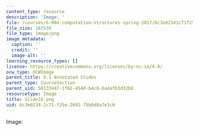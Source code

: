 ```yaml
---
content_type: resource
description: 'Image: '
file: /courses/6-004-computation-structures-spring-2017/6c3e02341c71f25e260275b0d8a7e3c0_Slide16.png
file_size: 167539
file_type: image/png
image_metadata:
  caption: ''
  credit: ''
  image-alt: ''
learning_resource_types: []
license: https://creativecommons.org/licenses/by-nc-sa/4.0/
ocw_type: OCWImage
parent_title: 9.1 Annotated Slides
parent_type: CourseSection
parent_uid: 50133447-1f02-454d-b4c8-8a4afb3d32b8
resourcetype: Image
title: Slide16.png
uid: 6c3e0234-1c71-f25e-2602-75b0d8a7e3c0
---
```

Image: 
